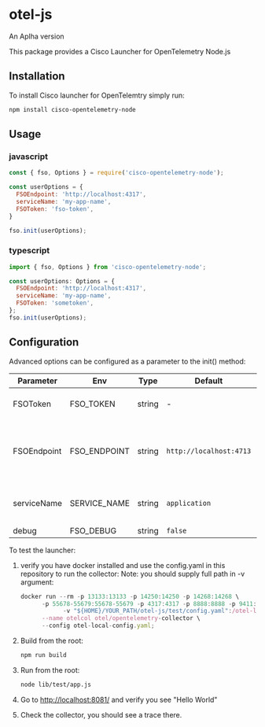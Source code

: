 # otel-js

An Aplha version

This package provides a Cisco Launcher for OpenTelemetry Node.js

## Installation

To install Cisco launcher for OpenTelemtry simply run:

```sh
npm install cisco-opentelemetry-node
```

## Usage

### javascript

```javascript
const { fso, Options } = require('cisco-opentelemetry-node');

const userOptions = {
  FSOEndpoint: 'http://localhost:4317',
  serviceName: 'my-app-name',
  FSOToken: 'fso-token',
}

fso.init(userOptions);
```

### typescript

```javascript
import { fso, Options } from 'cisco-opentelemetry-node';

const userOptions: Options = {
  FSOEndpoint: 'http://localhost:4317',
  serviceName: 'my-app-name',
  FSOToken: 'sometoken',
};
fso.init(userOptions);
```

## Configuration

Advanced options can be configured as a parameter to the init() method:

|Parameter          |Env          |Type   |Default                  |Description          |
|-------------------|-------------|-------|-------------------------|---------------------|
|FSOToken           |FSO_TOKEN    |string | -                       | Cisco account token                                |
|FSOEndpoint        |FSO_ENDPOINT |string | `http://localhost:4713` | The address of the trace collector to send traces to |
|serviceName        |SERVICE_NAME |string | `application`           | Application name that will be set for traces         |
|debug              |FSO_DEBUG    |string | `false`                 | Debug logs                                |

To test the launcher:

1. verify you have docker installed and use the config.yaml in this repository to run the collector:
      Note: you should supply full path in -v argument:

      ```javascript
      docker run --rm -p 13133:13133 -p 14250:14250 -p 14268:14268 \
            -p 55678-55679:55678-55679 -p 4317:4317 -p 8888:8888 -p 9411:9411 \
                  -v "${HOME}/YOUR_PATH/otel-js/test/config.yaml":/otel-local-config.yaml \
            --name otelcol otel/opentelemetry-collector \
            --config otel-local-config.yaml;
      ```

2. Build from the root:

      ```sh
      npm run build
      ```

3. Run from the root:

      ```sh
      node lib/test/app.js
      ```

4. Go to <http://localhost:8081/> and verify you see "Hello World"
5. Check the collector, you should see a trace there.
